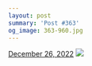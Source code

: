 ```yaml
---
layout: post
summary: 'Post #363'
og_image: 363-960.jpg
---
```


<p>
  <time>
    <a href="/363">December 26, 2022</a>
  </time>
  <a href="/363">
    <img src="{{ site.assets_url }}/363-480.jpg" srcset="{{ site.assets_url }}/363-240.jpg 240w, {{ site.assets_url }}/363-480.jpg 480w, {{ site.assets_url }}/363-720.jpg 720w, {{ site.assets_url }}/363-960.jpg 960w" sizes="(min-width: 700px) 50vw, calc(100vw - 2rem)" />
  </a>
</p>
